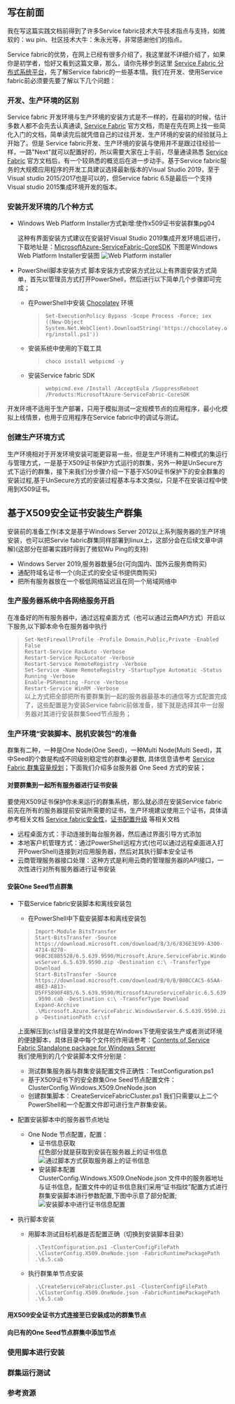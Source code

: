 ## 写在前面

我在写这篇实践文档前得到了许多Service fabric技术大牛技术指点与支持，如微软的：wu pin、社区技术大牛：朱永光等，非常感谢他们的指点。

Service fabric的优势，在网上已经有很多介绍了，我这里就不详细介绍了，如果你是初学者，恰好又看到这篇文章，那么，请你先移步到这里 [Service Fabric 分布式系统平台](https://docs.microsoft.com/zh-cn/azure/service-fabric/)，先了解Service fabric的一些基本情。我们在开发、使用Service fabric前必须要先要了解以下几个问题：

### 开发、生产环境的区别
Service fabric 开发环境与生产环境的安装方式是不一样的，在最初的时候，估计多数人都不会先去认真通读, [Service Fabric](https://docs.microsoft.com/en-us/azure/service-fabric/ "Service Fabric Documentation") 官方文档，而是在先在网上找一些简化入门的文档，简单读完后就凭借自己的过往开发、生产环境的安装的经验就马上开始了。但是 Service fabric开发、生产环境的安装与使用并不是跟过往经验一样，一路"Next"就可以配置好的，所以需要大家在上手前，尽量通读熟悉 [Service Fabric](https://docs.microsoft.com/en-us/azure/service-fabric/ "Service Fabric Documentation") 官方文档后，有一个较熟悉的概览后在进一步动手。基于Service fabric服务的大规模应用程序的开发工具建议选择最新版本的Visual Studio 2019，至于Visual studio 2015/2017也是可以的，但Service fabric 6.5是最后一个支持Visual studio 2015集成环境开发的版本。
### 安装开发环境的几个种方式
- Windows Web Platform Installer方式新增:使作x509证书安装群集pg04

    这种有界面安装方式建议在安装好Visual Studio 2019集成开发环境后进行，下载地址是：[MicrosoftAzure-ServiceFabric-CoreSDK](https://webpihandler.azurewebsites.net/web/handlers/webpi.ashx/getinstaller/MicrosoftAzure-ServiceFabric-CoreSDK.appids "MicrosoftAzure-ServiceFabric-CoreSDK.exe")
    下图是Windows Web Platform Installer安装图
    ![Web Platform installer](_v_images/_05_01.png)
- PowerShell脚本安装方式
    脚本安装方式安装方式比以上有界面安装方式简单，首先以管理员方式打开PowerShell，然后进行以下简单几个步骤即可完成；
    + 在PowerShell中安装 [Chocolatey](https://chocolatey.org/install "Installing Chocolatey") 环境
    
        > ` Set-ExecutionPolicy Bypass -Scope Process -Force; iex ((New-Object System.Net.WebClient).DownloadString('https://chocolatey.org/install.ps1')) `
    + 安装系统中使用的下载工具
        >` choco install webpicmd -y `
    + 安装Service fabric SDK
        >` webpicmd.exe /Install /AcceptEula /SuppressReboot /Products:MicrosoftAzure-ServiceFabric-CoreSDK `
        
开发环境不适用于生产部署，只用于模拟测试一定规模节点的应用程序，最小化模拟上线情景，也用于应用程序在Service fabric中的调试与测试。
### 创建生产环境方式
生产环境相对于开发环境安装可能更容易一些，但是生产环境有二种模式的集运行与管理方式，一是基于X509证书保护方式运行的群集，另外一种是UnSecure方式下运行的群集，接下来我们分步骤介绍一下基于X509证书保护下的安全群集的安装过程,基于UnSecure方式的安装过程基本与本文类似，只是不在安装过程中使用到X509证书。

## 基于X509安全证书安装生产群集
安装前的准备工作(本文是基于Windows Server 2012以上系列服务器的生产环境安装，也可以把Servie fabric群集同样部署到linux上，这部分会在后续文章中讲解)(这部分在部署实践时得到了微软Wu Ping的支持)
- Windows Server 2019,服务器数量5台(可向国内、国外云服务商购买)
- 通配符域名证书一个(向正式的安全证书提供商购买)
- 把所有服务器放在一个极低网络延迟且在同一个局域网络中
### 生产服务器系统中各网络服务开启
在准备好的所有服务器中，通过远程桌面方式（也可以通过云商API方式）开启以下服务,以下脚本命令在服务器中执行
> ` Set-NetFirewallProfile -Profile Domain,Public,Private -Enabled False `  
` Restart-Service RasAuto -Verbose `  
` Restart-Service RpcLocator -Verbose `  
` Restart-Service RemoteRegistry -Verbose `  
` Set-Service -Name RemoteRegistry -StartupType Automatic -Status Running -Verbose `  
`Enable-PSRemoting -Force -Verbose `  
`Restart-Service WinRM -Verbose `   
以上方式把全部把所有要群集到一起的服务器最基本的通信等方式配置完成了，这些配置是为安装Service fabric前做准备，接下就是选择其中一台服务器对其进行安装群集Seed节点服务；
### 生产环境“安装脚本、脱机安装包”的准备
群集有二种，一种是One Node(One Seed)，一种Multi Node(Multi Seed)，其中Seed的个数是构成不同级别稳定性的群集必要数, 具体信息请参考 [Service Fabric 群集容量规划](https://docs.microsoft.com/en-us/azure/service-fabric/service-fabric-cluster-capacity "Service Fabric 群集容量规划")；下面我们介绍多台服务器 One Seed 方式的安装；
#### 对要群集到一起所有服务器进行证书安装
要使用X509证书保护你未来运行的群集系统，那么就必须在安装Service fabric前先在所有的服务器提前安装所需要的证书，生产环境建议使用三个证书，具体请参考相关文档 [Service fabric安全性](https://docs.azure.cn/zh-cn/service-fabric/service-fabric-best-practices-security)，[证书配置升级](https://docs.azure.cn/zh-cn/service-fabric/service-fabric-cluster-config-upgrade-windows-server) 等相关文档
- 远程桌面方式：手动连接到每台服务器，然后通过界面引导方式添加
- 本地客户机管理方式：通过PowerShell远程方式(也可以通过远程桌面进入打开PowerShell)连接到对应用服务器，然后对其执行脚本安全证书
- 云商管理服务器接口处理：这种方式是利用云商的管理服务器的API接口，一次性进行对所有服务器进行证书安装
#### 安装One Seed节点群集
- 下载Service fabric安装脚本和离线安装包
    - 在PowerShell中下载安装脚本和离线安装包  
    >` Import-Module BitsTransfer `  
    ` Start-BitsTransfer -Source https://download.microsoft.com/download/8/3/6/836E3E99-A300-4714-8278-96BC3E8B5528/6.5.639.9590/Microsoft.Azure.ServiceFabric.WindowsServer.6.5.639.9590.zip -Destination c:\ -TransferType Download `  
    ` Start-BitsTransfer -Source https://download.microsoft.com/download/B/0/B/B0BCCAC5-65AA-4BE3-AB13-D5FF5890F4B5/6.5.639.9590/MicrosoftAzureServiceFabric.6.5.639.9590.cab -Destination c:\ -TransferType Download `  
    ` Expand-Archive .\Microsoft.Azure.ServiceFabric.WindowsServer.6.5.639.9590.zip -DestinationPath c:\sf `  
    
    上面解压到c:\sf目录里的文件就是在Windows下使用安装生产或者测试环境的便捷脚本，具体目录中每个文件的作用请参考：[Contents of Service Fabric Standalone package for Windows Server](https://docs.microsoft.com/en-us/azure/service-fabric/service-fabric-cluster-standalone-package-contents)  
    我们使用到的几个安装脚本文件分别是：  
    - 测试群集服务器与群集安装配置文件正确性：TestConfiguration.ps1
    - 基于X509证书下的安全群集One Seed节点配置文件：ClusterConfig.Windows.X509.OneNode.json  
    - 创建群集脚本：CreateServiceFabricCluster.ps1
    我们只需要以上二个PowerShell和一个配置文件即可进行生产群集安装。
   　
- 配置安装脚本中的服务器节点地址
    - One Node 节点配置，配置：                 
        - 证书信息获取  
        红色部分就是获取到安装在服务器上的证书信息  
        ![通过脚本方式获取服务器上的证书信息](_v_images/_05_02.png)
        - 安装脚本配置  
        ClusterConfig.Windows.X509.OneNode.json 文件中的服务器地址与证书信息，配置文件中的证书信息我们采用“证书指纹”配置方式进行群集安装脚本进行参数配置,下图中示意了部分配置;  
        ![安装脚本中进行证书信息配置](_v_images/_05_03.png)
- 执行脚本安装
    - 用脚本测试目标机器是否配置正确（切换到安装脚本目录）  
    > ` .\TestConfiguration.ps1 -ClusterConfigFilePath .\ClusterConfig.X509.OneNode.json -FabricRuntimePackagePath .\6.5.cab `
    - 执行群集单节点安装  
    > ` .\CreateServiceFabricCluster.ps1 -ClusterConfigFilePath .\ClusterConfig.X509.OneNode.json -FabricRuntimePackagePath .\6.5.cab `
#### 用X509安全证书方式连接至已安装成功的群集节点
#### 向已有的One Seed节点群集中添加节点
### 使用脚本进行安装
### 群集运行测试
### 参考资源
